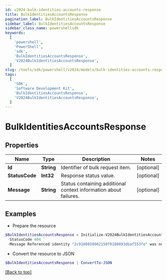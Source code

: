 ```yaml
---
id: v2024-bulk-identities-accounts-response
title: BulkIdentitiesAccountsResponse
pagination_label: BulkIdentitiesAccountsResponse
sidebar_label: BulkIdentitiesAccountsResponse
sidebar_class_name: powershellsdk
keywords:
  [
    'powershell',
    'PowerShell',
    'sdk',
    'BulkIdentitiesAccountsResponse',
    'V2024BulkIdentitiesAccountsResponse',
  ]
slug: /tools/sdk/powershell/v2024/models/bulk-identities-accounts-response
tags:
  [
    'SDK',
    'Software Development Kit',
    'BulkIdentitiesAccountsResponse',
    'V2024BulkIdentitiesAccountsResponse',
  ]
---
```


# BulkIdentitiesAccountsResponse

## Properties

| Name | Type | Description | Notes |
| --- | --- | --- | --- |
| **Id** | **String** | Identifier of bulk request item. | [optional] |
| **StatusCode** | **Int32** | Response status value. | [optional] |
| **Message** | **String** | Status containing additional context information about failures. | [optional] |

## Examples

- Prepare the resource

```powershell
$BulkIdentitiesAccountsResponse = Initialize-V2024BulkIdentitiesAccountsResponse  -Id 2c9180858082150f0180893dbaf553fe `
 -StatusCode 404 `
 -Message Referenced identity "2c9180858082150f0180893dbaf553fe" was not found.
```

- Convert the resource to JSON

```powershell
$BulkIdentitiesAccountsResponse | ConvertTo-JSON
```

[[Back to top]](#)
